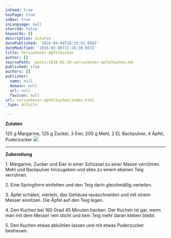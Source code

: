 ```yaml
---
inFeed: true
hasPage: true
inNav: true
inLanguage: null
starred: false
keywords: []
description: Zutaten
datePublished: '2016-04-04T18:33:51.058Z'
dateModified: '2016-03-08T15:28:30.957Z'
title: Versunkener Apfelkuchen
author: []
sourcePath: _posts/2016-02-29-versunkener-apfelkuchen.md
published: true
authors: []
publisher:
  name: null
  domain: null
  url: null
  favicon: null
url: versunkener-apfelkuchen/index.html
_type: Article

---
```

**Zutaten**

125 g Margarine, 125 g Zucker, 3 Eier, 200 g Mehl, 2 EL Backpulver, 4 Äpfel, Puderzucker
![](https://the-grid-user-content.s3-us-west-2.amazonaws.com/6983ba5f-1e21-4649-9549-c21d16cf4c45.jpg)

****

**Zubereitung**

1\. Margarine, Zucker und Eier in einer Schüssel zu einer Masse verrühren. Mehl und Backpulver hinzugeben und alles zu einem ebenen Teig verrühren. 

2\. Eine Springform einfetten und den Teig darin gleichmäßig verteilen. 

3\. Äpfel schälen, vierteln, das Gehäuse rausschneiden und mit einem Messer einritzen. Die Äpfel auf den Teig legen. 

4\. Den Kuchen bei 160 Grad 45 Minuten backen. Der Kuchen ist gar, wenn man mit dem Messer rein sticht und kein Teig mehr daran kleben bleibt. 

5\. Den Kuchen etwas abkühlen lassen und mit etwas Puderzucker bestreuen.